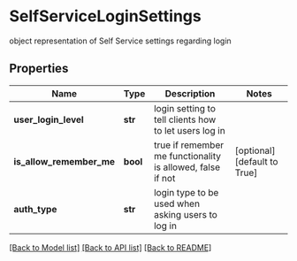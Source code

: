 # SelfServiceLoginSettings

object representation of Self Service settings regarding login 
## Properties
Name | Type | Description | Notes
------------ | ------------- | ------------- | -------------
**user_login_level** | **str** | login setting to tell clients how to let users log in  | 
**is_allow_remember_me** | **bool** | true if remember me functionality is allowed, false if not  | [optional] [default to True]
**auth_type** | **str** | login type to be used when asking users to log in  | 

[[Back to Model list]](../README.md#documentation-for-models) [[Back to API list]](../README.md#documentation-for-api-endpoints) [[Back to README]](../README.md)


